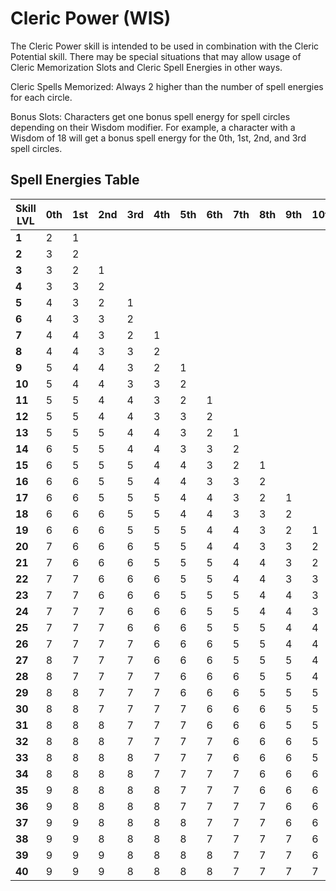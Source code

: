 # Cleric Power (WIS)

The Cleric Power skill is intended to be used in combination with the Cleric Potential skill. There may be special situations that may allow usage of Cleric Memorization Slots and Cleric Spell Energies in other ways.

Cleric Spells Memorized: Always 2 higher than the number of spell energies for each circle.

Bonus Slots: Characters get one bonus spell energy for spell circles depending on their Wisdom modifier. For example, a character with a Wisdom of 18 will get a bonus spell energy for the 0th, 1st, 2nd, and 3rd spell circles.

## Spell Energies Table

| Skill LVL | 0th | 1st | 2nd | 3rd | 4th | 5th | 6th | 7th | 8th | 9th | 10th | 11th | 12th | 13th | 14th | 15th | 16th | 17th | 18th | 19th | 20th |
| ---      | --- | --- | --- | --- | --- | --- | --- | --- | --- | --- | ---  | ---  | ---  | ---  | ---  | ---  | ---  | ---  | ---  | ---  | ---  |
| **1**    | 2   | 1   |     |     |     |     |     |     |     |     |      |      |      |      |      |      |      |      |      |      |      |
| **2**    | 3   | 2   |     |     |     |     |     |     |     |     |      |      |      |      |      |      |      |      |      |      |      |
| **3**    | 3   | 2   | 1   |     |     |     |     |     |     |     |      |      |      |      |      |      |      |      |      |      |      |
| **4**    | 3   | 3   | 2   |     |     |     |     |     |     |     |      |      |      |      |      |      |      |      |      |      |      |
| **5**    | 4   | 3   | 2   | 1   |     |     |     |     |     |     |      |      |      |      |      |      |      |      |      |      |      |
| **6**    | 4   | 3   | 3   | 2   |     |     |     |     |     |     |      |      |      |      |      |      |      |      |      |      |      |
| **7**    | 4   | 4   | 3   | 2   | 1   |     |     |     |     |     |      |      |      |      |      |      |      |      |      |      |      |
| **8**    | 4   | 4   | 3   | 3   | 2   |     |     |     |     |     |      |      |      |      |      |      |      |      |      |      |      |
| **9**    | 5   | 4   | 4   | 3   | 2   | 1   |     |     |     |     |      |      |      |      |      |      |      |      |      |      |      |
| **10**   | 5   | 4   | 4   | 3   | 3   | 2   |     |     |     |     |      |      |      |      |      |      |      |      |      |      |      |
| **11**   | 5   | 5   | 4   | 4   | 3   | 2   | 1   |     |     |     |      |      |      |      |      |      |      |      |      |      |      |
| **12**   | 5   | 5   | 4   | 4   | 3   | 3   | 2   |     |     |     |      |      |      |      |      |      |      |      |      |      |      |
| **13**   | 5   | 5   | 5   | 4   | 4   | 3   | 2   | 1   |     |     |      |      |      |      |      |      |      |      |      |      |      |
| **14**   | 6   | 5   | 5   | 4   | 4   | 3   | 3   | 2   |     |     |      |      |      |      |      |      |      |      |      |      |      |
| **15**   | 6   | 5   | 5   | 5   | 4   | 4   | 3   | 2   | 1   |     |      |      |      |      |      |      |      |      |      |      |      |
| **16**   | 6   | 6   | 5   | 5   | 4   | 4   | 3   | 3   | 2   |     |      |      |      |      |      |      |      |      |      |      |      |
| **17**   | 6   | 6   | 5   | 5   | 5   | 4   | 4   | 3   | 2   | 1   |      |      |      |      |      |      |      |      |      |      |      |
| **18**   | 6   | 6   | 6   | 5   | 5   | 4   | 4   | 3   | 3   | 2   |      |      |      |      |      |      |      |      |      |      |      |
| **19**   | 6   | 6   | 6   | 5   | 5   | 5   | 4   | 4   | 3   | 2   | 1    |      |      |      |      |      |      |      |      |      |      |
| **20**   | 7   | 6   | 6   | 6   | 5   | 5   | 4   | 4   | 3   | 3   | 2    |      |      |      |      |      |      |      |      |      |      |
| **21**   | 7   | 6   | 6   | 6   | 5   | 5   | 5   | 4   | 4   | 3   | 2    | 1    |      |      |      |      |      |      |      |      |      |
| **22**   | 7   | 7   | 6   | 6   | 6   | 5   | 5   | 4   | 4   | 3   | 3    | 2    |      |      |      |      |      |      |      |      |      |
| **23**   | 7   | 7   | 6   | 6   | 6   | 5   | 5   | 5   | 4   | 4   | 3    | 2    | 1    |      |      |      |      |      |      |      |      |
| **24**   | 7   | 7   | 7   | 6   | 6   | 6   | 5   | 5   | 4   | 4   | 3    | 3    | 2    |      |      |      |      |      |      |      |      |
| **25**   | 7   | 7   | 7   | 6   | 6   | 6   | 5   | 5   | 5   | 4   | 4    | 3    | 2    | 1    |      |      |      |      |      |      |      |
| **26**   | 7   | 7   | 7   | 7   | 6   | 6   | 6   | 5   | 5   | 4   | 4    | 3    | 3    | 2    |      |      |      |      |      |      |      |
| **27**   | 8   | 7   | 7   | 7   | 6   | 6   | 6   | 5   | 5   | 5   | 4    | 4    | 3    | 2    | 1    |      |      |      |      |      |      |
| **28**   | 8   | 7   | 7   | 7   | 7   | 6   | 6   | 6   | 5   | 5   | 4    | 4    | 3    | 3    | 2    |      |      |      |      |      |      |
| **29**   | 8   | 8   | 7   | 7   | 7   | 6   | 6   | 6   | 5   | 5   | 5    | 4    | 4    | 3    | 2    | 1    |      |      |      |      |      |
| **30**   | 8   | 8   | 7   | 7   | 7   | 7   | 6   | 6   | 6   | 5   | 5    | 4    | 4    | 3    | 3    | 2    |      |      |      |      |      |
| **31**   | 8   | 8   | 8   | 7   | 7   | 7   | 6   | 6   | 6   | 5   | 5    | 5    | 4    | 4    | 3    | 2    | 1    |      |      |      |      |
| **32**   | 8   | 8   | 8   | 7   | 7   | 7   | 7   | 6   | 6   | 6   | 5    | 5    | 4    | 4    | 3    | 3    | 2    |      |      |      |      |
| **33**   | 8   | 8   | 8   | 8   | 7   | 7   | 7   | 6   | 6   | 6   | 5    | 5    | 5    | 4    | 4    | 3    | 2    | 1    |      |      |      |
| **34**   | 8   | 8   | 8   | 8   | 7   | 7   | 7   | 7   | 6   | 6   | 6    | 5    | 5    | 4    | 4    | 3    | 3    | 2    |      |      |      |
| **35**   | 9   | 8   | 8   | 8   | 8   | 7   | 7   | 7   | 6   | 6   | 6    | 5    | 5    | 5    | 4    | 4    | 3    | 2    | 1    |      |      |
| **36**   | 9   | 8   | 8   | 8   | 8   | 7   | 7   | 7   | 7   | 6   | 6    | 6    | 5    | 5    | 4    | 4    | 3    | 3    | 2    |      |      |
| **37**   | 9   | 9   | 8   | 8   | 8   | 8   | 7   | 7   | 7   | 6   | 6    | 6    | 5    | 5    | 5    | 4    | 4    | 3    | 2    | 1    |      |
| **38**   | 9   | 9   | 8   | 8   | 8   | 8   | 7   | 7   | 7   | 7   | 6    | 6    | 6    | 5    | 5    | 4    | 4    | 3    | 3    | 2    |      |
| **39**   | 9   | 9   | 9   | 8   | 8   | 8   | 8   | 7   | 7   | 7   | 6    | 6    | 6    | 5    | 5    | 5    | 4    | 4    | 3    | 2    | 1    |
| **40**   | 9   | 9   | 9   | 8   | 8   | 8   | 8   | 7   | 7   | 7   | 7    | 6    | 6    | 6    | 5    | 5    | 4    | 4    | 3    | 3    | 2    |
